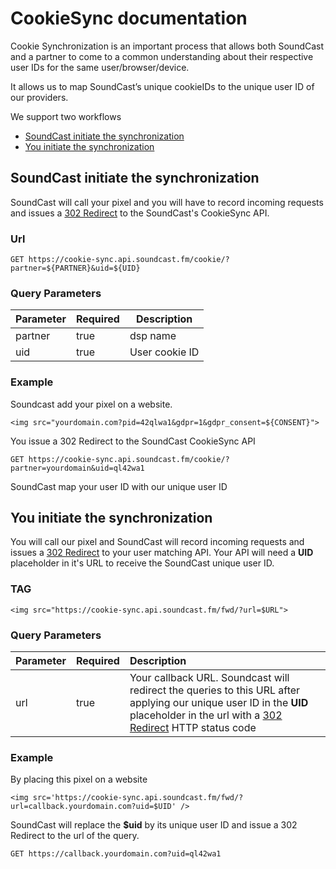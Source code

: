 # CookieSync documentation

Cookie Synchronization is an important process that allows both SoundCast and a partner to
come to a common understanding about their respective user IDs for the same
user/browser/device. 

It allows us to map SoundCast’s unique cookieIDs to the unique user ID
of our providers.

We support two workflows
* [SoundCast initiate the synchronization](#soundCast-initiate-the-synchronization)
* [You initiate the synchronization](#you-initiate-the-synchronization)


## SoundCast initiate the synchronization

SoundCast will call your pixel and you will have to record incoming requests and issues a [302 Redirect](https://en.wikipedia.org/wiki/HTTP_302) to the SoundCast's CookieSync API.

### Url

```
GET https://cookie-sync.api.soundcast.fm/cookie/?partner=${PARTNER}&uid=${UID}
```

### Query Parameters

| Parameter | Required | Description    |
| --------- | -------- | -------------- |
| partner   | true     | dsp name       |
| uid       | true     | User cookie ID |

### Example

Soundcast add your pixel on a website.
```
<img src="yourdomain.com?pid=42qlwa1&gdpr=1&gdpr_consent=${CONSENT}">
```

You issue a 302 Redirect to the SoundCast CookieSync API
```
GET https://cookie-sync.api.soundcast.fm/cookie/?partner=yourdomain&uid=ql42wa1
```

SoundCast map your user ID with our unique user ID

## You initiate the synchronization

You will call our pixel and SoundCast will record incoming requests and issues a [302 Redirect](https://en.wikipedia.org/wiki/HTTP_302) to your user matching API. Your API will need a **UID** placeholder in it's URL to receive the SoundCast unique user ID.

### TAG

```
<img src="https://cookie-sync.api.soundcast.fm/fwd/?url=$URL">
```

### Query Parameters

| Parameter | Required | Description                |
|:--------- |:-------- |:-------------------------- |
| url       | true     | Your callback URL. Soundcast will redirect the queries to this URL after applying our unique user ID in the **UID** placeholder in the url with a [302 Redirect](https://en.wikipedia.org/wiki/HTTP_302) HTTP status code |

### Example

By placing this pixel on a website
```
<img src='https://cookie-sync.api.soundcast.fm/fwd/?url=callback.yourdomain.com?uid=$UID' />
```

SoundCast will replace the **$uid** by its unique user ID and issue a 302 Redirect to the url of the query.
```
GET https://callback.yourdomain.com?uid=ql42wa1
```
